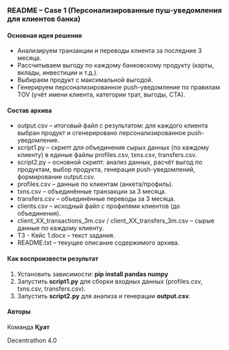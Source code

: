 ### README – Case 1 (Персонализированные пуш-уведомления для клиентов банка)



#### Основная идея решения

* Анализируем транзакции и переводы клиента за последние 3 месяца.
* Рассчитываем выгоду по каждому банковскому продукту (карты, вклады, инвестиции и т.д.).
* Выбираем продукт с максимальной выгодой.
* Генерируем персонализированное push-уведомление по правилам TOV (учёт имени клиента, категории трат, выгоды, CTA).



#### Состав архива

* output.csv – итоговый файл с результатом: для каждого клиента выбран продукт и сгенерировано персонализированное push-уведомление.
* script1.py – скрипт для объединения сырых данных (по каждому клиенту) в единые файлы profiles.csv, txns.csv, transfers.csv.
* script2.py – основной скрипт: анализ данных, расчёт выгод по продуктам, выбор продукта, генерация push-уведомлений, формирование output.csv.
* profiles.csv – данные по клиентам (анкета/профиль).
* txns.csv – объединённые транзакции за 3 месяца.
* transfers.csv – объединённые переводы за 3 месяца.
* clients.csv – исходный файл с профилями клиентов (до объединения).
* client\_XX\_transactions\_3m.csv / client\_XX\_transfers\_3m.csv – сырые данные по каждому клиенту.
* ТЗ - Кейс 1.docx – текст задания.
* README.txt – текущее описание содержимого архива.



#### Как воспроизвести результат

1. Установить зависимости: **pip install pandas numpy**
2. Запустить **script1.py** для сборки входных данных (profiles.csv, txns.csv, transfers.csv).
3. Запустить **script2.py** для анализа и генерации **output.csv**.



#### Авторы

Команда **Қуат**

Decentrathon 4.0


